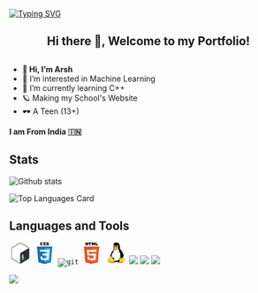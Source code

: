 [![Typing SVG](https://readme-typing-svg.herokuapp.com?multiline=true&width=500&lines=Backend+Developer++++++++++)](https://git.io/typing-svg)

<h2 align="center">Hi there 👋, Welcome to my Portfolio!</h2>

##
- **👋 Hi, I’m Arsh**
- 👀 I’m interested in Machine Learning
- 🌱 I’m currently learning C++
- 🪐 Making my School's Website
- 🕶️ A Teen (13+)

**I am From India 🇮🇳**

## Stats

![Github stats](https://github-readme-stats.vercel.app/api?username=Aradhya-Shaswat&theme=tokyonight&show_icons=true&count_private=true)


![Top Languages Card](https://github-readme-stats.vercel.app/api/top-langs/?username=Aradhya-Shaswat&layout=compact)

## Languages and Tools

<code><img src="https://raw.githubusercontent.com/devicons/devicon/master/icons/bash/bash-original.svg" alt="bash" width="40" height="40"/></code>
<code><img src="https://raw.githubusercontent.com/devicons/devicon/master/icons/css3/css3-original-wordmark.svg" alt="css3" width="40" height="40"/></code>
<code><img src="https://www.vectorlogo.zone/logos/git-scm/git-scm-icon.svg" alt="git" width="40" height="40"/></code>
<code><img src="https://raw.githubusercontent.com/devicons/devicon/master/icons/html5/html5-original-wordmark.svg" alt="html5" width="40" height="40"/></code>
<code><img src="https://raw.githubusercontent.com/devicons/devicon/master/icons/linux/linux-original.svg" alt="linux" width="40" height="40"/></code>
<code><img height="40" src="https://raw.githubusercontent.com/shinokada/shinokada/master/assets/python.png"></code>
<code><img height="40" src="https://raw.githubusercontent.com/shinokada/shinokada/master/assets/javascript.png"></code>
<code><img height="40" src="https://raw.githubusercontent.com/shinokada/shinokada/master/assets/visual-studio-code.png"></code>


![](https://komarev.com/ghpvc/?username=aradhya-shaswat)

